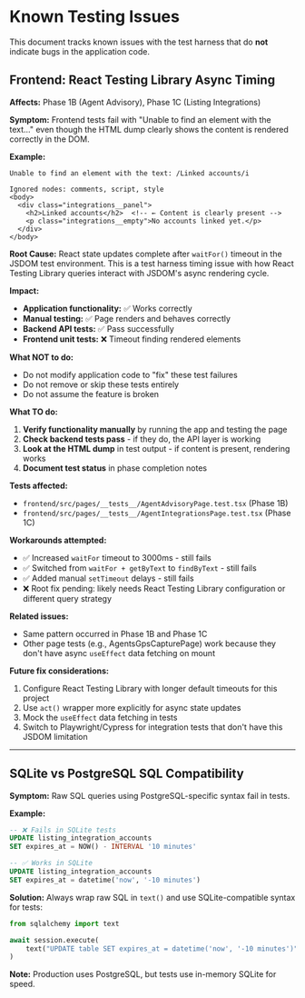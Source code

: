 # Known Testing Issues

This document tracks known issues with the test harness that do **not** indicate bugs in the application code.

## Frontend: React Testing Library Async Timing

**Affects:** Phase 1B (Agent Advisory), Phase 1C (Listing Integrations)

**Symptom:**
Frontend tests fail with "Unable to find an element with the text..." even though the HTML dump clearly shows the content is rendered correctly in the DOM.

**Example:**
```
Unable to find an element with the text: /Linked accounts/i

Ignored nodes: comments, script, style
<body>
  <div class="integrations__panel">
    <h2>Linked accounts</h2>  <!-- ← Content is clearly present -->
    <p class="integrations__empty">No accounts linked yet.</p>
  </div>
</body>
```

**Root Cause:**
React state updates complete after `waitFor()` timeout in the JSDOM test environment. This is a test harness timing issue with how React Testing Library queries interact with JSDOM's async rendering cycle.

**Impact:**
- **Application functionality:** ✅ Works correctly
- **Manual testing:** ✅ Page renders and behaves correctly
- **Backend API tests:** ✅ Pass successfully
- **Frontend unit tests:** ❌ Timeout finding rendered elements

**What NOT to do:**
- Do not modify application code to "fix" these test failures
- Do not remove or skip these tests entirely
- Do not assume the feature is broken

**What TO do:**
1. **Verify functionality manually** by running the app and testing the page
2. **Check backend tests pass** - if they do, the API layer is working
3. **Look at the HTML dump** in test output - if content is present, rendering works
4. **Document test status** in phase completion notes

**Tests affected:**
- `frontend/src/pages/__tests__/AgentAdvisoryPage.test.tsx` (Phase 1B)
- `frontend/src/pages/__tests__/AgentIntegrationsPage.test.tsx` (Phase 1C)

**Workarounds attempted:**
- ✅ Increased `waitFor` timeout to 3000ms - still fails
- ✅ Switched from `waitFor + getByText` to `findByText` - still fails
- ✅ Added manual `setTimeout` delays - still fails
- ❌ Root fix pending: likely needs React Testing Library configuration or different query strategy

**Related issues:**
- Same pattern occurred in Phase 1B and Phase 1C
- Other page tests (e.g., AgentsGpsCapturePage) work because they don't have async `useEffect` data fetching on mount

**Future fix considerations:**
1. Configure React Testing Library with longer default timeouts for this project
2. Use `act()` wrapper more explicitly for async state updates
3. Mock the `useEffect` data fetching in tests
4. Switch to Playwright/Cypress for integration tests that don't have this JSDOM limitation

---

## SQLite vs PostgreSQL SQL Compatibility

**Symptom:**
Raw SQL queries using PostgreSQL-specific syntax fail in tests.

**Example:**
```sql
-- ❌ Fails in SQLite tests
UPDATE listing_integration_accounts
SET expires_at = NOW() - INTERVAL '10 minutes'

-- ✅ Works in SQLite
UPDATE listing_integration_accounts
SET expires_at = datetime('now', '-10 minutes')
```

**Solution:**
Always wrap raw SQL in `text()` and use SQLite-compatible syntax for tests:
```python
from sqlalchemy import text

await session.execute(
    text("UPDATE table SET expires_at = datetime('now', '-10 minutes')")
)
```

**Note:** Production uses PostgreSQL, but tests use in-memory SQLite for speed.
